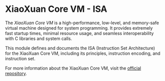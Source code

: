 # XiaoXuan Core VM - ISA

The _XiaoXuan Core VM_ is a high-performance, low-level, and memory-safe virtual machine designed for system programming. It provides extremely fast startup times, minimal resource usage, and seamless interoperability with C libraries and system calls.

This module defines and documents the ISA (Instruction Set Architecture) for the XiaoXuan Core VM, including its principles, instruction encoding, and instruction set.

For more information about the XiaoXuan Core VM, visit the [official repository](https://www.github.com/hemashushu/xiaoxuan-core-vm).
